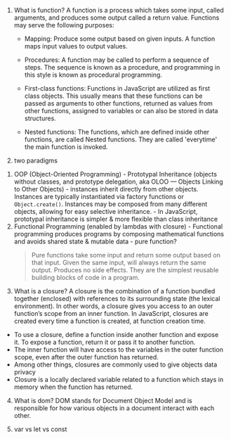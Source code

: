 1. What is function?
  A function is a process which takes some input, called arguments, and produces some output called a return value. Functions may serve the following purposes:
    - Mapping: Produce some output based on given inputs. A function maps input values to output values.
    - Procedures: A function may be called to perform a sequence of steps. The sequence is known as a procedure, and programming in this style is known as procedural programming.
    
    - First-class functions: Functions in JavaScript are utilized as first class objects. This usually means that these functions can be passed as arguments to other functions, returned as values from other functions, assigned to variables or can also be stored in data structures.
    - Nested functions: The functions, which are defined inside other functions, are called Nested functions. They are called 'everytime' the main function is invoked.

2. two paradigms
  1) OOP (Object-Oriented Programming)
    - Prototypal Inheritance (objects without classes, and prototype delegation, aka OLOO — Objects Linking to Other Objects)
    - instances inherit directly from other objects. Instances are typically instantiated via factory functions or `Object.create()`. Instances may be composed from many different objects, allowing for easy selective inheritance.
    - In JavaScript, prototypal inheritance is simpler & more flexible than class inheritance
  2) Functional Programming (enabled by lambdas with closure)
    - Functional programming produces programs by composing mathematical functions and avoids shared state & mutable data
    - pure function?
      > Pure functions take some input and return some output based on that input. Given the same input, will always return the same output.
      > Produces no side effects.
      > They are the simplest reusable building blocks of code in a program.

3. What is a closure?
A closure is the combination of a function bundled together (enclosed) with references to its surrounding state (the lexical environment). In other words, a closure gives you access to an outer function’s scope from an inner function. In JavaScript, closures are created every time a function is created, at function creation time.
  - To use a closure, define a function inside another function and expose it. To expose a function, return it or pass it to another function.
  - The inner function will have access to the variables in the outer function scope, even after the outer function has returned.
  - Among other things, closures are commonly used to give objects data privacy
  - Closure is a locally declared variable related to a function which stays in memory when the function has returned.

4. What is dom?
DOM stands for Document Object Model and is responsible for how various objects in a document interact with each other. 

5. var vs let vs const
